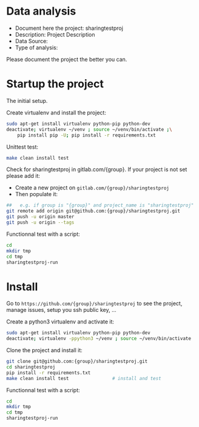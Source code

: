 # Data analysis
- Document here the project: sharingtestproj
- Description: Project Description
- Data Source:
- Type of analysis:

Please document the project the better you can.

# Startup the project

The initial setup.

Create virtualenv and install the project:
```bash
sudo apt-get install virtualenv python-pip python-dev
deactivate; virtualenv ~/venv ; source ~/venv/bin/activate ;\
    pip install pip -U; pip install -r requirements.txt
```

Unittest test:
```bash
make clean install test
```

Check for sharingtestproj in gitlab.com/{group}.
If your project is not set please add it:

- Create a new project on `gitlab.com/{group}/sharingtestproj`
- Then populate it:

```bash
##   e.g. if group is "{group}" and project_name is "sharingtestproj"
git remote add origin git@github.com:{group}/sharingtestproj.git
git push -u origin master
git push -u origin --tags
```

Functionnal test with a script:

```bash
cd
mkdir tmp
cd tmp
sharingtestproj-run
```

# Install

Go to `https://github.com/{group}/sharingtestproj` to see the project, manage issues,
setup you ssh public key, ...

Create a python3 virtualenv and activate it:

```bash
sudo apt-get install virtualenv python-pip python-dev
deactivate; virtualenv -ppython3 ~/venv ; source ~/venv/bin/activate
```

Clone the project and install it:

```bash
git clone git@github.com:{group}/sharingtestproj.git
cd sharingtestproj
pip install -r requirements.txt
make clean install test                # install and test
```
Functionnal test with a script:

```bash
cd
mkdir tmp
cd tmp
sharingtestproj-run
```
